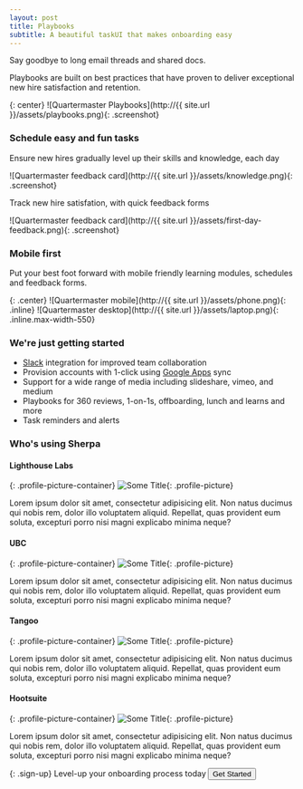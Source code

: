 ```yaml
---
layout: post
title: Playbooks
subtitle: A beautiful taskUI that makes onboarding easy 
---
```


Say goodbye to long email threads and shared docs.

Playbooks are built on best practices that have proven to deliver exceptional new hire satisfaction and retention.

<!-- {: .center}
![Quartermaster Concierge](http://{{ site.url }}/assets/onboard.png){: .inline}
![Quartermaster Concierge](http://{{ site.url }}/assets/workshop.png){: .inline} -->

{: center}
![Quartermaster Playbooks](http://{{ site.url }}/assets/playbooks.png){: .screenshot}


### Schedule easy and fun tasks

Ensure new hires gradually level up their skills and knowledge, each day

![Quartermaster feedback card](http://{{ site.url }}/assets/knowledge.png){: .screenshot}

Track new hire satisfation, with quick feedback forms

![Quartermaster feedback card](http://{{ site.url }}/assets/first-day-feedback.png){: .screenshot}



### Mobile first

Put your best foot forward with mobile friendly learning modules, schedules and feedback forms.

{: .center}
![Quartermaster mobile](http://{{ site.url }}/assets/phone.png){: .inline}
![Quartermaster desktop](http://{{ site.url }}/assets/laptop.png){: .inline.max-width-550}


### We're just getting started

* [Slack](http://www.slack.com) integration for improved team collaboration
* Provision accounts with 1-click using [Google Apps](http://www.apps.google.com) sync
* Support for a wide range of media including slideshare, vimeo, and medium
* Playbooks for 360 reviews, 1-on-1s, offboarding, lunch and learns and more
* Task reminders and alerts

### Who's using Sherpa

#### Lighthouse Labs

{: .profile-picture-container}
![Some Title](https://lighthouselabs.ca/uploads/team_member/avatar/84/medium_kate_ciborowski_2x.jpg){: .profile-picture}

Lorem ipsum dolor sit amet, consectetur adipisicing elit. Non natus ducimus qui nobis rem, dolor illo voluptatem aliquid. Repellat, quas provident eum soluta, excepturi porro nisi magni explicabo minima neque?

#### UBC

{: .profile-picture-container}
![Some Title](http://www.sauder.ubc.ca/Faculty/Research_Centres/Centre_for_Social_Innovation_and_Impact_Investing/About/Team/~/media/Images/ISIS/About/Team/martina-valkovicova-153x230.ashx){: .profile-picture}

Lorem ipsum dolor sit amet, consectetur adipisicing elit. Non natus ducimus qui nobis rem, dolor illo voluptatem aliquid. Repellat, quas provident eum soluta, excepturi porro nisi magni explicabo minima neque?

#### Tangoo

{: .profile-picture-container}
![Some Title](https://www.thenetworkhub.ca/wp-content/uploads/2016/06/Paul-Davidescu.jpg){: .profile-picture}

Lorem ipsum dolor sit amet, consectetur adipisicing elit. Non natus ducimus qui nobis rem, dolor illo voluptatem aliquid. Repellat, quas provident eum soluta, excepturi porro nisi magni explicabo minima neque?

#### Hootsuite

{: .profile-picture-container}
![Some Title](https://pbs.twimg.com/profile_images/539994990793854976/xp71UA3f.jpeg){: .profile-picture}

Lorem ipsum dolor sit amet, consectetur adipisicing elit. Non natus ducimus qui nobis rem, dolor illo voluptatem aliquid. Repellat, quas provident eum soluta, excepturi porro nisi magni explicabo minima neque?

{: .sign-up}
Level-up your onboarding process today
<button class="btn btn-sign-up">Get Started</button>
